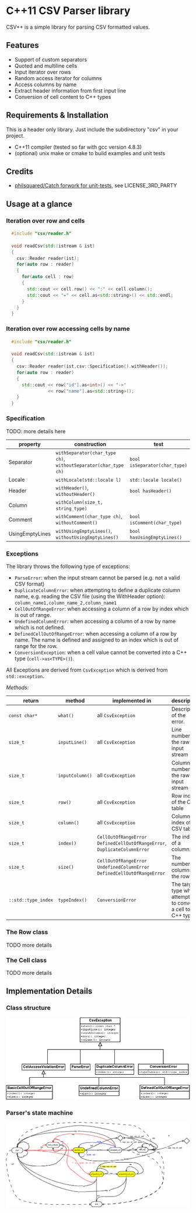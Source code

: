 C++11 CSV Parser library
========================

CSV++ is a simple library for parsing CSV formatted values.

Features
--------

- Support of custom separators
- Quoted and multiline cells  
- Input iterator over rows 
- Random access iterator for columns
- Access columns by name
- Extract header information from first input line
- Conversion of cell content to C++ types 

Requirements & Installation
---------------------------

This is a header only library. Just include the subdirectory "csv" in your 
project.

- C++11 compiler (tested so far with gcc version 4.8.3)
- (optional) unix make or cmake to build examples and unit tests

Credits
-------
 
- [philsquared/Catch forwork for unit-tests](https://github.com/philsquared/Catch), see LICENSE_3RD_PARTY


Usage at a glance
-----------------

### Iteration over row and cells
```c++
  #include "csv/reader.h"

  void readCsv(std::istream & ist) 
  {
    csv::Reader reader(ist);
    for(auto row : reader) 
    {
      for(auto cell : row) 
      {
        std::cout << cell.row() << ":" << cell.column();
        std::cout << "=" << cell.as<std::string>() << std::endl;
      }
    }
  }
```

### Iteration over row accessing cells by name
```c++
  #include "csv/reader.h"

  void readCsv(std::istream & ist) 
  {
    csv::Reader reader(ist,csv::Specification().withHeader());
    for(auto row : reader) 
    {
      std::cout << row["id"].as<int>() << "->" 
                << row["name"].as<std::string>();
    }
  }
```



### Specification

TODO: more details here

| property       | construction                                                    | test                               |
|----------------|-----------------------------------------------------------------|------------------------------------|
|Separator       | `withSeparator(char_type ch)`, `withoutSeparator(char_type ch)` | `bool isSeparator(char_type)`      |
|Locale          | `withLocale(std::locale l)`                                     | `std::locale locale()`             |
|Header          | `withHeader()`, `withoutHeader()`                               | `bool hasHeader()`                 |
|Column          | `withColumn(size_t, string_type)`                               |                                    |
|Comment         | `withComment(char_type ch)`, `withoutComment()`                 | `bool isComment(char_type)`        |
|UsingEmptyLines | `withUsingEmptyLines()`, `withoutUsingEmptyLines()`             | `bool hasUsingEmptyLines()`        |



### Exceptions

The library throws the following type of exceptions:

- `ParseError`: when the input stream cannot be parsed 
  (e.g. not a valid CSV format)
- `DuplicateColumnError`: when attempting to define a duplicate column name,
  e.g. reading the CSV file (using the WithHeader option):
  `column_name1,column_name_2,column_name1`
- `CellOutOfRangeError`: when accessing a column of a row 
   by index which is out of range.
- `UndefinedColumnError`: when accessing a column of a row 
   by name which is not defined. 
- `DefinedCellOutOfRangeError`: when accessing a column of a row
   by name. The name is defined and assigned to an index which is 
   out of range for the row.
- `ConversionException`: when a cell value cannot be converted into 
   a C++ type (`cell->as<TYPE>()`).

All Exceptions are derived from `CsvException` which is derived from 
`std::exception`.

*Methods:*

| return        | method            | implemented in        | description                           |
|---------------|-------------------|-----------------------|---------------------------------------|
| `const char*` | `what()`          | all `CsvException`    | Description of the error.             |
| `size_t`      | `inputLine()`     | all `CsvException`    | Line number of the raw input stream   |
| `size_t`      | `inputColumn()`   | all `CsvException`    | Column number of the raw input stream |
| `size_t`      | `row()`           | all `CsvException`    | Row index of the CSV table            |
| `size_t`      | `column()`        | all `CsvException`    | Column index of the CSV table         |
| `size_t`      | `index()`         | `CellOutOfRangeError` `DefinedCellOutOfRangeError`, `DuplicateColumnError`| The index of a column.                |
| `size_t`      | `size()`          | `CellOutOfRangeError` `UndefinedColumnError` `DefinedCellOutOfRangeError` | The number of columns of the row.     |
| `::std::type_index` | `typeIndex()` | `ConversionError`  | The target type when attempting to convert a cell to a C++ type |

### The Row class 

TODO more details 

### The Cell class 

TODO more details


Implementation Details
----------------------
### Class structure
![](doc/exceptions.png?raw=true "State machine")

### Parser's state machine 
![](doc/statediagram.png?raw=true "State machine")


